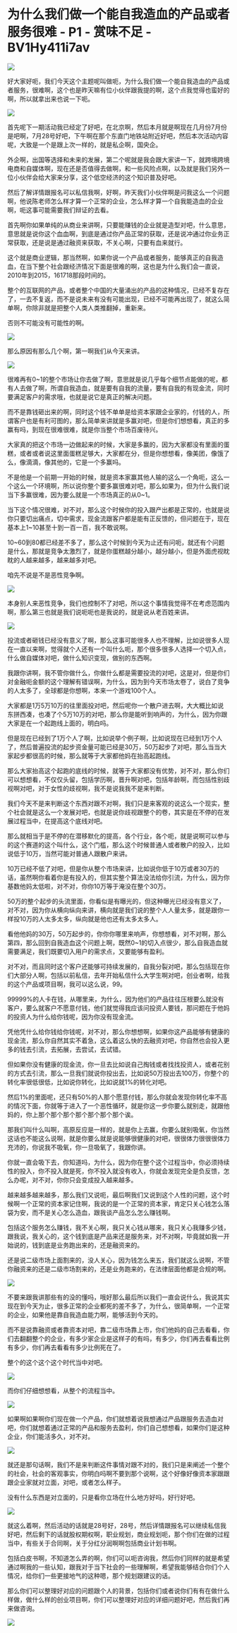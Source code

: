 # 为什么我们做一个能自我造血的产品或者服务很难 - P1 - 赏味不足 - BV1Hy411i7av

![](img/248fb76a6ff777d2d9dc08a4c4220302_0.png)

好大家好呃，我们今天这个主题呢叫做呃，为什么我们做一个能自我造血的产品或者服务，很难啊，这个也是昨天嘛有位小伙伴跟我提的啊，这个点我觉得也蛮好的啊，所以就拿出来也说一下呃。



![](img/248fb76a6ff777d2d9dc08a4c4220302_2.png)

首先呢下一期活动我已经定了好吧，在北京啊，然后本月就是啊现在几月份7月份是吧啊，7月28号好吧，下午啊在那个东直门地铁站附近好吧，然后本次活动内容呢，大致是一个是跟上次一样的，就是私企啊，国央企。

外企啊，出国等选择和未来的发展，第二个呢就是我会跟大家讲一下，就跨境跨境电商和自媒体啊，现在还是否值得去做啊，和一些风险点啊，以及就是我们另外一位小伙伴会给大家来分享，这个低空经济的这个知识普及好吧。

然后了解详情跟报名可以私信我啊，好啊，昨天我们小伙伴啊是问我这么一个问题啊，他说陈老师怎么样才算一个正常的企业，怎么样才算一个自我能造血的企业啊，呃这事可能需要我们辩证的去看。

首先啊你如果单纯的从商业来讲啊，只要能赚钱的企业就是造型对吧，什么意思，意思就是说你这个血血啊，到底是通过你产品正常的获取，还是说冲通过你业务正常获取，还是说是通过融资来获取，不关心啊，只要有血来就行。

这个就是商业逻辑，那当然啊，如果你说一个产品或者服务，能够真正的自我造血，在当下整个社会跟经济情况下面是很难的啊，这也是为什么我们会一直说，2010年到2015，161718那段时间的。

整个的互联网的产品，或者整个中国的大量涌出的产品的这种情况，已经不复存在了，一去不复返，而不是说未来有没有可能出现，已经不可能再出现了，就这么简单啊，你除非就是把整个人类人类推翻掉，重新来。

否则不可能没有可能性的啊。

![](img/248fb76a6ff777d2d9dc08a4c4220302_4.png)

那么原因有那么几个啊，第一啊我们从今天来讲。

![](img/248fb76a6ff777d2d9dc08a4c4220302_6.png)

很难再有0~1的整个市场让你去做了啊，意思就是说几乎每个细节点能做的呢，都有人去做了啊，所谓自我造血，就是要有自我的流量，要有自我的有现金流，同时要满足客户的需求哦，也就是说它是真正的解决问题。

而不是靠钱砸出来的啊，同时这个钱不单单是给资本家跟企业家的，付钱的人，所谓客户也是有利可图的，那么简单来讲就是多赢对吧，但是你们想想看，真正的多赢有吗，到现在很难很难，就是你当整个市场百废待兴。

大家真的把这个市场一边做起来的时候，大家是多赢的，因为大家都没有里面的蛋糕，或者或者说这里面蛋糕足够大，大家都在分，但是你想想看，像美团，像饿了么，像滴滴，像其他的，它是一个多赢吗。

不是他是一个前期一开始的时候，就是资本家赢其他人输的这么一个角呃，这么一个这么一个环境啊，所以说你整个要多赢很难对吧，那么如果为，但为什么我们说当下多赢很难，因为要么就是一个市场真正的从0~1。

当下这个情况很难，对不对，那么这个时候你的投入跟产出都是正常的，也就是说你只要切出痛点，切中需求，现金流跟客户都是能有正反馈的，但问题在于，现在基本上1~10甚至十到一百一百，我不敢说啊。

10~60到80都已经差不多了，那么这个时候到今天为止还有问呃，就还有个问题是什么，那就是竞争太激烈了，就是你蛋糕越分越小，越分越小，但是外面虎视眈眈的人越来越多，越来越多对吧。

咱先不说是不是恶性竞争啊。

![](img/248fb76a6ff777d2d9dc08a4c4220302_8.png)

本身别人来恶性竞争，我们也控制不了对吧，所以这个事情我觉得不在考虑范围内啊，那么第三也就是我们说呃呃也是我说的，就是说从老百姓来讲。



![](img/248fb76a6ff777d2d9dc08a4c4220302_10.png)

投流或者砸钱已经没有意义了啊，那么这事可能很多人也不理解，比如说很多人现在一直以来啊，觉得就个人还有一个叫什么呃，那个很多很多人选择一个切入点，什么做自媒体对吧，做什么知识变现，做别的东西啊。

我跟你讲啊，我不管你做什么，你做什么都是需要投流的对吧，这是对，但是你们对金融呃金额的这个理解有错误啊，为什么，因为到今天市场太卷了，说白了竞争的人太多了，全球都是你想啊，本来一个游戏100个人。

大家都是1万5万10万的往里面投对吧，然后呢你一个散户进去啊，大大概比如说东拼西凑，也凑了个5万10万的对吧，那么你是能听到响声的，为什么，因为你跟大家是在一个起跑线上面的，明白吗。

但是现在已经到了1万个人了啊，比如说举个例子啊，比如说现在已经到1万个人了，然后普遍投流的起步资金量可能已经是30万，50万起步了对吧，那么当当大家起步都很高的时候，那么就等于大家都他妈在抬高起跑线。

那么大家抬高这个起跑的底线的时候，就等于大家都没有优势，对不对，那么你们可以想想看，不仅仅头留，包括学历啊，晋升啊对吧，包括年龄啊，而包括性别歧视啊对吧，对于女性的歧视啊，我不是说我我不是来判断。

我们今天不是来判断这个东西对跟不对啊，我们只是来客观的说这么一个现实，整个社会就是这么一个发展对吧，也就是说你歧视跟整个的卷，其实是在不停的在发展过程当中，在提高这个底线对吧。

那么就相当于是不停的在潜移默化的提高，各个行业，各个呃，就是说啊可以参与的这个赛道的这个叫什么，这个门槛，那么这个时候普通人或者散户的投入，比如说低于10万，当然可能对普通人跟散户来讲。

10万已经不低了对吧，但是你从整个市场来讲，比如说你低于10万或者30万的话，虽然啊你看着你是有投入的，但其实整个算法没法给你引流，为什么，因为你基数他妈太低啦，对不对，你你10万等于淹没在整个30万。

50万的整个起步的头流里面，你看似是有曝光的，但这种曝光已经没有意义了，对不对，因为你从横向纵向来讲，横向就是我们说的整个人人量太多，就是跟你一样投10万的人太多太多，纵向就是他也还有太多太多人。

看他他妈的30万，50万起步的，你你你哪里来响声，你想想看，对不对啊，那么第四，那么回到自我造血这个问题上啊，既然0~1的切入点很少，那么自我造血就需要满足，我们既要切入用户的需求点，又要能够有盈利。

对不对，而且同时这个客户还能够可持续发展的，自我分裂对吧，那么包括现在你们大部分人啊，包括以前私信，去年开始私信什么大学生啊对吧，创业者啊，给我的这个产品或项目啊，我可以这么说，99。

99999%的人卡在钱，从哪里来，为什么，因为他们的产品往往压根要么就没有客户，要么就客户不愿意付钱，他们就觉得我应该问投资人要钱，那问题在于他妈的投资人为什么给你钱呢，因为你没有现金流。

凭他凭什么给你钱给你钱呢，对不对，那么你想想啊，如果你这产品能够有健康的现金流，那么你自然其实不着急，这么着这么快的去融资对吧，你自然也会投入更多的钱去引流，去拓展，去尝试，去试错。

但如果你没有健康的现金流，你一旦去比如说自己掏钱或者找找投资人，或者花别的方式去引流，那么一旦我们就说你投出去，比如说50万投出去100万，你整个的转化率很低很低，比如说你转化，比如说就1%的转化对吧。

然后1%的里面呢，还只有50%的人那个愿意付钱，那么你就会发现你转化率不高的情况下面，你就等于进入了一个恶性循环，就是你这一步你要么就别走，就跟他妈的，你上那个那个那个那个那个那个那个诶。

那我们叫什么叫啊，高原反应是一样的，就是你上去赢，你要么就别吸氧，你当然这话也不能这么说啊，就是你要么就是说能够很健康的对吧，很很体力很很很体力充沛的，你说我不吸氧，你一旦吸氧了，我跟你讲。

你就一直会吸下去，你知道吗，为什么，因为你在整个这个过程当中，你必须持续性的投入，你不投入就是死，你不投入就没有收入，你就会发现完全是负反馈，怎么办呢，对不对，你你只会变成投入越来越多。

越来越多越来越多，那么我们又说呃，最后啊我们又说到这个人性的问题，这个时候啊一个正常的资本家记住啊，我说的是一个正常的资本家，肯定只关心钱怎么落袋为安，而不是关心怎么造血，跟我谈产品怎么怎么赚钱啊。

包括这个服务怎么赚钱，我不关心啊，我只关心钱从哪来，我只关心我赚多少钱，跟我说，我关心的，这个钱到底是产品来还是服务来，对不对啊，毕竟就如我一开始说的，钱到底是业务跑出来的，还是融资来的。

还是说二级市场上面割来的，没人关心，因为钱怎么来五，我们就这么说啊，不管你融资来的还是二级市场割来的，还是业务跑来的，在法律层面他都是合规的啊。



![](img/248fb76a6ff777d2d9dc08a4c4220302_12.png)

不要来跟我讲那些有的没的懂吗，哦好那么最后所以我们一直会说什么，我说其实现在到今天为止，很多正常的企业都死的差不多了，为什么，很简单啊，一个正常的企业，如果他是靠自我造血能力啊，能够活到今天的。

而不是说靠融资或者靠资本对吧，靠二级市场靠上市，你们他妈的自己去看看，你们去翻翻整个的企业，有多少家企业是这样子的有吗，有多少，你们再去看看比例有多少，你们再去看看有多少比例死在了。

整个的这个这个这个时代当中对吧。

![](img/248fb76a6ff777d2d9dc08a4c4220302_14.png)

而你们仔细想想看，从整个的流程当中。

![](img/248fb76a6ff777d2d9dc08a4c4220302_16.png)

如果啊如果啊你们现在做一个产品，你们就想着说我想通过产品跟服务去造血对吧，你们就想着通过正常的产品和服务去盈利，你们自己想想看，如果你们是这种企业，你们能活多久，对不对。



![](img/248fb76a6ff777d2d9dc08a4c4220302_18.png)

就还是那句话啊，我们不是来判断这件事情对跟不对的，我们只是来阐述一个整个的社会，社会的客观事实，你明白吗啊不要到那个说啊，这个好像好像资本家跟跟跟企业家就对立面，对吧，或者怎么样子。

没有什么东西是对立面的，只是看你立场在什么地方好吗，好行好吧。

![](img/248fb76a6ff777d2d9dc08a4c4220302_20.png)

就这么着啊，然后活动的话就是28号好，28号，然后详情跟报名可以继续私信我好吧，然后剩下的话就股权期权啊，职业规划，商业规划呃，那个你们在做的过程当中，有些关于合同啊，关于分红分润啊啊包括商业计划书啊。

包括白皮书啊，不知道怎么弄的啊，你们可以呃咨询我，然后你们同样的就是希望通过啊我的一些认知，跟我对于当下社会的一些理解啊，希望我能够结合你们个人情况，给你们一些更接地气的这种嗯，那个规划跟建议的话。

那么你们可以整理好对应的问题跟个人的背景，包括你们或者说你们有有在做什么样做，做什么样的创业项目啊，你们可以整理好对应的详细问题好吧，然后我们再来做咨询。



![](img/248fb76a6ff777d2d9dc08a4c4220302_22.png)